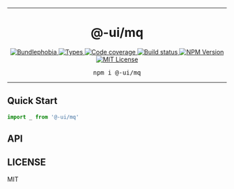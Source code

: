 <hr>
<div align="center">
  <h1 align="center">
    @-ui/mq
  </h1>
</div>

<p align="center">
  <a href="https://bundlephobia.com/result?p=@-ui/mq">
    <img alt="Bundlephobia" src="https://img.shields.io/bundlephobia/minzip/@-ui/mq?style=for-the-badge&labelColor=24292e">
  </a>
  <a aria-label="Types" href="https://www.npmjs.com/package/@-ui/mq">
    <img alt="Types" src="https://img.shields.io/npm/types/@-ui/mq?style=for-the-badge&labelColor=24292e">
  </a>
  <a aria-label="Code coverage report" href="https://codecov.io/gh/dash-ui/-ui">
    <img alt="Code coverage" src="https://img.shields.io/codecov/c/gh/dash-ui/-ui?style=for-the-badge&labelColor=24292e">
  </a>
  <a aria-label="Build status" href="https://travis-ci.org/dash-ui/-ui">
    <img alt="Build status" src="https://img.shields.io/travis/dash-ui/-ui?style=for-the-badge&labelColor=24292e">
  </a>
  <a aria-label="NPM version" href="https://www.npmjs.com/package/@-ui/mq">
    <img alt="NPM Version" src="https://img.shields.io/npm/v/@-ui/mq?style=for-the-badge&labelColor=24292e">
  </a>
  <a aria-label="License" href="https://jaredlunde.mit-license.org/">
    <img alt="MIT License" src="https://img.shields.io/npm/l/@-ui/mq?style=for-the-badge&labelColor=24292e">
  </a>
</p>

<pre align="center">npm i @-ui/mq</pre>
<hr>



## Quick Start

```js
import _ from '@-ui/mq'
```

## API

## LICENSE

MIT
